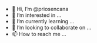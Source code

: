 - 👋 Hi, I’m @priosencana
- 👀 I’m interested in ...
- 🌱 I’m currently learning ...
- 💞️ I’m looking to collaborate on ...
- 📫 How to reach me ...

<!---
priosencana/priosencana is a ✨ special ✨ repository because its `README.md` (this file) appears on your GitHub profile.
You can click the Preview link to take a look at your changes.
--->
